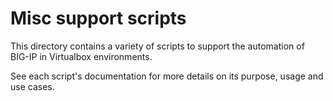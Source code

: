 # Misc support scripts

This directory contains a variety of scripts to support the automation
of BIG-IP in Virtualbox environments.

See each script's documentation for more details on its purpose, usage
and use cases.